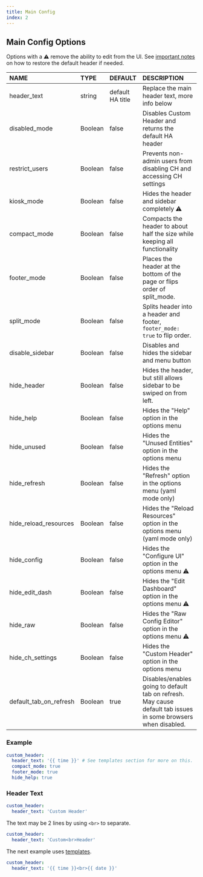 ```yaml
---
title: Main Config
index: 2
---
```


## Main Config Options

Options with a :warning: remove the ability to edit from the UI. See [important notes](#intro/notes) on how to restore the default header if needed.

| NAME                   | TYPE    | DEFAULT          | DESCRIPTION                                                                                                    |
| :--------------------- | :------ | :--------------- | :------------------------------------------------------------------------------------------------------------- |
| header_text            | string  | default HA title | Replace the main header text, more info below                                                                  |
| disabled_mode          | Boolean | false            | Disables Custom Header and returns the default HA header                                                       |
| restrict_users         | Boolean | false            | Prevents non-admin users from disabling CH and accessing CH settings                                           |
| kiosk_mode             | Boolean | false            | Hides the header and sidebar completely :warning:                                                              |
| compact_mode           | Boolean | false            | Compacts the header to about half the size while keeping all functionality                                     |
| footer_mode            | Boolean | false            | Places the header at the bottom of the page or flips order of split_mode.                                      |
| split_mode             | Boolean | false            | Splits header into a header and footer, `footer_mode: true` to flip order.                                     |
| disable_sidebar        | Boolean | false            | Disables and hides the sidebar and menu button                                                                 |
| hide_header            | Boolean | false            | Hides the header, but still allows sidebar to be swiped on from left.                                          |
| hide_help              | Boolean | false            | Hides the "Help" option in the options menu                                                                    |
| hide_unused            | Boolean | false            | Hides the "Unused Entities" option in the options menu                                                         |
| hide_refresh           | Boolean | false            | Hides the "Refresh" option in the options menu (yaml mode only)                                                |
| hide_reload_resources  | Boolean | false            | Hides the "Reload Resources" option in the options menu (yaml mode only)                                       |
| hide_config            | Boolean | false            | Hides the "Configure UI" option in the options menu :warning:                                                  |
| hide_edit_dash         | Boolean | false            | Hides the "Edit Dashboard" option in the options menu :warning:                                                |
| hide_raw               | Boolean | false            | Hides the "Raw Config Editor" option in the options menu :warning:                                             |
| hide_ch_settings       | Boolean | false            | Hides the "Custom Header" option in the options menu                                                           |
| default_tab_on_refresh | Boolean | true             | Disables/enables going to default tab on refresh. May cause default tab issues in some browsers when disabled. |

### Example

```yaml
custom_header:
  header_text: '{{ time }}' # See templates section for more on this.
  compact_mode: true
  footer_mode: true
  hide_help: true
```

### Header Text

```yaml
custom_header:
  header_text: 'Custom Header'
```

The text may be 2 lines by using `<br>` to separate.

```yaml
custom_header:
  header_text: 'Custom<br>Header'
```

The next example uses [templates](#templates).

```yaml
custom_header:
  header_text: '{{ time }}<br>{{ date }}'
```
